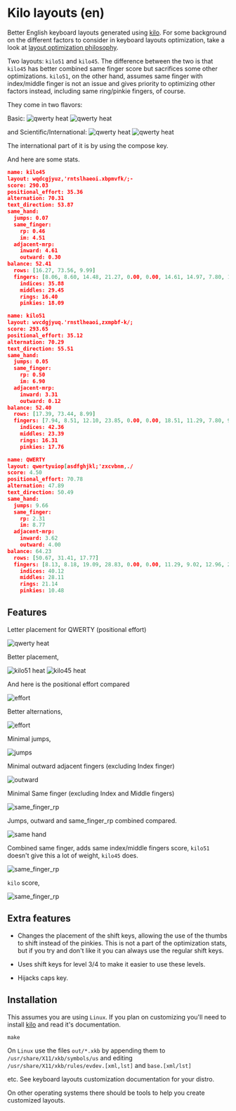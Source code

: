 # Kilo layouts (en)

Better English keyboard layouts 
generated using [kilo](https://www.tghaleb.eu.org/kilo).
For some background on the different factors to consider in keyboard
layouts optimization, take a look at 
[layout optimization philosophy](https://www.tghaleb.eu.org/kilo/#philosophy/).

Two layouts: `kilo51` and `kilo45`. 
The difference between the two is that `kilo45` has better
combined same finger score but sacrifices some other optimizations.
`kilo51`, on the other hand, assumes same finger
with index/middle finger is not an issue and gives priority to optimizing 
other factors instead, including same ring/pinkie fingers, of course. 

They come in two flavors:

Basic:
![qwerty heat](images/kilo51.svg)
![qwerty heat](images/kilo45.svg)

and Scientific/International:
![qwerty heat](images/kilo51s.svg)
![qwerty heat](images/kilo45s.svg)

The international part of it is by using the compose key.

And here are some stats.

```json
name: kilo45
layout: wqdcgjyuz,'rntslhaeoi.xbpmvfk/;-
score: 290.03
positional_effort: 35.36
alternation: 70.31
text_direction: 53.87
same_hand:
  jumps: 0.07
  same_finger:
    rp: 0.46
    im: 4.51
  adjacent-mrp:
    inward: 4.61
    outward: 0.30
balance: 52.41
  rows: [16.27, 73.56, 9.99]
  fingers: [8.06, 8.60, 14.48, 21.27, 0.00, 0.00, 14.61, 14.97, 7.80, 10.03]
    indices: 35.88
    middles: 29.45
    rings: 16.40
    pinkies: 18.09

name: kilo51
layout: wvcdgjyuq.'rnstlheaoi,zxmpbf-k/;
score: 293.65
positional_effort: 35.12
alternation: 70.29
text_direction: 55.51
same_hand:
  jumps: 0.05
  same_finger:
    rp: 0.50
    im: 6.90
  adjacent-mrp:
    inward: 3.31
    outward: 0.12
balance: 52.40
  rows: [17.39, 73.44, 8.99]
  fingers: [7.94, 8.51, 12.10, 23.85, 0.00, 0.00, 18.51, 11.29, 7.80, 9.82]
    indices: 42.36
    middles: 23.39
    rings: 16.31
    pinkies: 17.76

name: QWERTY
layout: qwertyuiop[asdfghjkl;'zxcvbnm,./
score: 4.50
positional_effort: 70.78
alternation: 47.89
text_direction: 50.49
same_hand:
  jumps: 9.66
  same_finger:
    rp: 2.31
    im: 8.77
  adjacent-mrp:
    inward: 3.62
    outward: 4.00
balance: 64.23
  rows: [50.67, 31.41, 17.77]
  fingers: [8.13, 8.18, 19.09, 28.83, 0.00, 0.00, 11.29, 9.02, 12.96, 2.35]
    indices: 40.12
    middles: 28.11
    rings: 21.14
    pinkies: 10.48
```

## Features

Letter placement for QWERTY (positional effort)

![qwerty heat](images/QWERTY.heat.svg)

Better placement,

![kilo51 heat](images/kilo51.heat.svg)
![kilo45 heat](images/kilo45.heat.svg)

And here is the positional effort compared

![effort](images/layouts.db.positional_effort.svg)

Better alternations,

![effort](images/layouts.db.alternation.svg)

Minimal jumps,

![jumps](images/layouts.db.jumps.svg)

Minimal outward adjacent fingers (excluding Index finger)

![outward](images/layouts.db.outward.svg)

Minimal Same finger (excluding Index and Middle fingers)

![same_finger_rp](images/layouts.db.same_finger_rp.svg)

Jumps, outward and same_finger_rp combined compared.

![same hand](images/layouts.db.same_hand_effort.svg)

Combined same finger, adds same index/middle fingers score, 
`kilo51` doesn't give this a lot of weight, `kilo45` does.

![same_finger_rp](images/layouts.db.same_finger_both.svg)

`kilo` score,

![same_finger_rp](images/layouts.db.score.svg)

## Extra features

- Changes the placement of the shift keys, allowing the use of the thumbs
to shift instead of the pinkies. This is not a part of the optimization
stats, but if you try and don't like it you can always use the regular
shift keys.

- Uses shift keys for level 3/4 to make it easier to use these levels.
- Hijacks caps key.

## Installation

This assumes you are using `Linux`. If you plan on customizing you'll need to install
[kilo](https://www.tghaleb.eu.org/kilo) and read it's documentation.

```console
make
```

On `Linux` use the files `out/*.xkb` by appending them to
`/usr/share/X11/xkb/symbols/us` and 
editing `/usr/share/X11/xkb/rules/evdev.[xml,lst]` 
and `base.[xml/lst]`

etc. See keyboard layouts customization documentation for your distro.

On other operating systems there should be tools
to help you create customized layouts.

